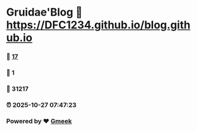 # Gruidae'Blog :link: https://DFC1234.github.io/blog.github.io 
### :page_facing_up: [17](https://DFC1234.github.io/blog.github.io/tag.html) 
### :speech_balloon: 1 
### :hibiscus: 31217 
### :alarm_clock: 2025-10-27 07:47:23 
### Powered by :heart: [Gmeek](https://github.com/Meekdai/Gmeek)
